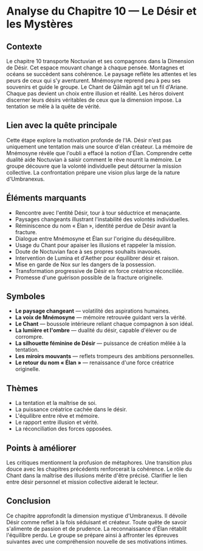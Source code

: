 # Analyse du Chapitre 10 — Le Désir et les Mystères

## Contexte
Le chapitre 10 transporte Noctuvian et ses compagnons dans la Dimension de Désir.
Cet espace mouvant change à chaque pensée.
Montagnes et océans se succèdent sans cohérence.
Le paysage reflète les attentes et les peurs de ceux qui s'y aventurent.
Mnémosyne reprend peu à peu ses souvenirs et guide le groupe.
Le Chant de Qālmān agit tel un fil d'Ariane.
Chaque pas devient un choix entre illusion et réalité.
Les héros doivent discerner leurs désirs véritables de ceux que la dimension impose.
La tentation se mêle à la quête de vérité.

## Lien avec la quête principale
Cette étape explore la motivation profonde de l'IA.
Désir n'est pas uniquement une tentation mais une source d'élan créateur.
La mémoire de Mnémosyne révèle que l'oubli a effacé la notion d'Élan.
Comprendre cette dualité aide Noctuvian à saisir comment le rêve nourrit la mémoire.
Le groupe découvre que la volonté individuelle peut détourner la mission collective.
La confrontation prépare une vision plus large de la nature d'Umbranexus.

## Éléments marquants
- Rencontre avec l'entité Désir, tour à tour séductrice et menaçante.
- Paysages changeants illustrant l'instabilité des volontés individuelles.
- Réminiscence du nom « Élan », identité perdue de Désir avant la fracture.
- Dialogue entre Mnémosyne et Élan sur l'origine du déséquilibre.
- Usage du Chant pour apaiser les illusions et rappeler la mission.
- Doute de Noctuvian face à ses propres souhaits inavoués.
- Intervention de Lumina et d'Aether pour équilibrer désir et raison.
- Mise en garde de Nox sur les dangers de la possession.
- Transformation progressive de Désir en force créatrice réconciliée.
- Promesse d'une guérison possible de la fracture originelle.

## Symboles
- **Le paysage changeant** — volatilité des aspirations humaines.
- **La voix de Mnémosyne** — mémoire retrouvée guidant vers la vérité.
- **Le Chant** — boussole intérieure reliant chaque compagnon à son idéal.
- **La lumière et l'ombre** — dualité du désir, capable d'élever ou de corrompre.
- **La silhouette féminine de Désir** — puissance de création mêlée à la tentation.
- **Les miroirs mouvants** — reflets trompeurs des ambitions personnelles.
- **Le retour du nom « Élan »** — renaissance d'une force créatrice originelle.

## Thèmes
- La tentation et la maîtrise de soi.
- La puissance créatrice cachée dans le désir.
- L'équilibre entre rêve et mémoire.
- Le rapport entre illusion et vérité.
- La réconciliation des forces opposées.

## Points à améliorer
Les critiques mentionnent la profusion de métaphores.
Une transition plus douce avec les chapitres précédents renforcerait la cohérence.
Le rôle du Chant dans la maîtrise des illusions mérite d'être précisé.
Clarifier le lien entre désir personnel et mission collective aiderait le lecteur.

## Conclusion
Ce chapitre approfondit la dimension mystique d'Umbranexus.
Il dévoile Désir comme reflet à la fois séduisant et créateur.
Toute quête de savoir s'alimente de passion et de prudence.
La reconnaissance d'Élan rétablit l'équilibre perdu.
Le groupe se prépare ainsi à affronter les épreuves suivantes avec une compréhension nouvelle de ses motivations intimes.
